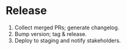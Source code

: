 # Release
1. Collect merged PRs; generate changelog.
2. Bump version; tag & release.
3. Deploy to staging and notify stakeholders.
